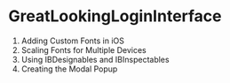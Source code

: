 # GreatLookingLoginInterface
1. Adding Custom Fonts in iOS 
2. Scaling Fonts for Multiple Devices   
3. Using IBDesignables and IBInspectables
4. Creating the Modal Popup

